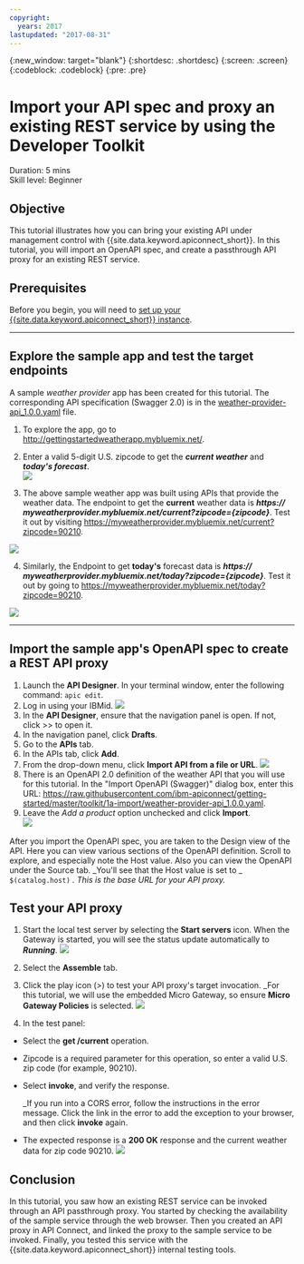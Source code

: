 ```yaml
---
copyright:
  years: 2017
lastupdated: "2017-08-31"
---
```


{:new_window: target="blank"}
{:shortdesc: .shortdesc}
{:screen: .screen}
{:codeblock: .codeblock}
{:pre: .pre}

# Import your API spec and proxy an existing REST service by using the Developer Toolkit
Duration: 5 mins  
Skill level: Beginner  


## Objective
This tutorial illustrates how you can bring your existing API under management control with {{site.data.keyword.apiconnect_short}}. In this tutorial, you will import an OpenAPI spec, and create a passthrough API proxy for an existing REST service.

## Prerequisites
Before you begin, you will need to <a href="https://github.com/ibm-apiconnect/getting-started/tree/master/bluemix/0-prereq" target="blank">set up your {{site.data.keyword.apiconnect_short}} instance</a>.

---


## Explore the sample app and test the target endpoints

A sample _weather provider_ app has been created for this tutorial. The corresponding API specification (Swagger 2.0) is in the [weather-provider-api_1.0.0.yaml](https://raw.githubusercontent.com/ibm-apiconnect/getting-started/master/bluemix/1a/weather-provider-api_1.0.0.yaml) file.

1. To explore the app, go to http://gettingstartedweatherapp.mybluemix.net/.  
2. Enter a valid 5-digit U.S. zipcode to get the _**current weather**_ and _**today's forecast**_.  
![](images/explore-weatherapp-1.png)

3. The above sample weather app was built using APIs that provide the weather data. The endpoint to get the **current** weather data is _**https:// myweatherprovider<span></span>.mybluemix.net/current?zipcode={zipcode}**_. Test it out by visiting https://myweatherprovider.mybluemix.net/current?zipcode=90210.  

  ![](images/explore-weatherapp-2.png)

4. Similarly, the Endpoint to get **today's** forecast data is _**https:// myweatherprovider<span></span>.mybluemix.net/today?zipcode={zipcode}**_. Test it out by going to https://myweatherprovider.mybluemix.net/today?zipcode=90210.  

  ![](images/explore-weatherapp-3.png)



---

## Import the sample app's OpenAPI spec to create a REST API proxy
1. Launch the **API Designer**. In your terminal window, enter the following command: `apic edit`.
2. Log in using your IBMid.
    ![](images/screenshot_apic-edit_login.png)
3. In the **API Designer**, ensure that the navigation panel is open. If not, click >> to open it.
4. In the navigation panel, click **Drafts**.
5. Go to the **APIs** tab.
6. In the APIs tab, click **Add**.
7. From the drop-down menu, click **Import API from a file or URL**.
   ![](images/toolkit-import-1.png)
8. There is an OpenAPI 2.0 definition of the weather API that you will use for this tutorial. In the "Import OpenAPI (Swagger)" dialog box, enter this URL:
https://raw.githubusercontent.com/ibm-apiconnect/getting-started/master/toolkit/1a-import/weather-provider-api_1.0.0.yaml.
9. Leave the _Add a product_ option unchecked and click **Import**.  
    ![](images/screenshot_import-url.png)  

After you import the OpenAPI spec, you are taken to the Design view of the API. Here you can view various sections of the OpenAPI definition. Scroll to explore, and especially note the Host value. Also you can view the OpenAPI under the Source tab. 
_You'll see that the Host value is set to _ ```$(catalog.host)``` _. This is the base URL for your API proxy._
 


## Test your API proxy

1. Start the local test server by selecting the **Start servers** icon. When the Gateway is started, you will see the status update automatically to _**Running**_.
    ![](images/screenshot_start-server-1.png)

2. Select the **Assemble** tab.

3. Click the play icon (>) to test your API proxy's target invocation.
   _For this tutorial, we will use the embedded Micro Gateway, so ensure **Micro Gateway Policies** is selected.
    ![](images/screenshot_test-0.png)

4. In the test panel:
  - Select the **get /current** operation.  
  - Zipcode is a required parameter for this operation, so enter a valid U.S. zip code (for example, 90210).  
  - Select **invoke**, and verify the response.

    _If you run into a CORS error, follow the instructions in the error message. Click the link in the error to add the exception to your browser, and then click **invoke** again.
  
  - The expected response is a **200 OK** response and the current weather data for zip code 90210.
    ![](images/screenshot_test-1.png)    


## Conclusion

In this tutorial, you saw how an existing REST service can be invoked through an API passthrough proxy. You started by checking the availability of the sample service through the web browser. Then you created an API proxy in API Connect, and linked the proxy to the sample service to be invoked. Finally, you tested this service with the {{site.data.keyword.apiconnect_short}} internal testing tools.

